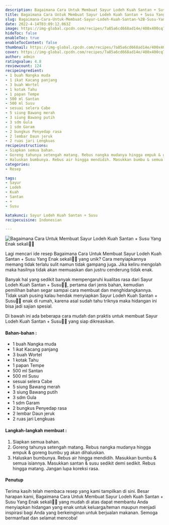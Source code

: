 ```yaml
---
description: Bagaimana Cara Untuk Membuat Sayur Lodeh Kuah Santan + Susu Yang Enak sekali"
title: Bagaimana Cara Untuk Membuat Sayur Lodeh Kuah Santan + Susu Yang Enak sekali
slug: Bagaimana-Cara-Untuk-Membuat-Sayur-Lodeh-Kuah-Santan-%2B-Susu-Yang-Enak-sekali
date: 2022-4-14T03:09:12.063Z
image: https://img-global.cpcdn.com/recipes/7a85a6cd668ad14e/400x400cq70/photo.jpg
hideToc: false
enableToc: true
enableTocContent: false
thumbnail: https://img-global.cpcdn.com/recipes/7a85a6cd668ad14e/400x400cq70/photo.jpg
cover: https://img-global.cpcdn.com/recipes/7a85a6cd668ad14e/400x400cq70/photo.jpg
author: admin
ratingvalue: 4.8
reviewcount: 124
recipeingredient:
- 1 buah Nangka muda
- 1 ikat Kacang panjang
- 3 buah Wortel
- 1 kotak Tahu
- 1 papan Tempe
- 500 ml Santan
- 500 ml Susu
- sesuai selera Cabe
- 5 siung Bawang merah
- 3 siung Bawang putih
- 3 sdm Gula
- 1 sdm Garam
- 2 bungkus Penyedap rasa
- 2 lembar Daun jeruk
- 2 ruas jari Lengkuas
recipeinstructions:
- Siapkan semua bahan.
- Goreng tahunya setengah matang. Rebus nangka mudanya hingga empuk & goreng bumbu yg akan dihaluskan.
- Haluskan bumbunya. Rebus air hingga mendidih. Masukkan bumbu & semua isiannya. Masukkan santan & susu sedikit demi sedikit. Rebus hingga matang. Jangan lupa koreksi rasa.
categories:
- Resep

tags:
- Sayur
- Lodeh
- Kuah
- Santan
- +
- Susu

katakunci: Sayur Lodeh Kuah Santan + Susu
recipecuisine: Indonesian

---
```


![Bagaimana Cara Untuk Membuat Sayur Lodeh Kuah Santan + Susu Yang Enak sekali👩‍🍳](https://img-global.cpcdn.com/recipes/7a85a6cd668ad14e/400x400cq70/photo.jpg)

Lagi mencari ide resep Bagaimana Cara Untuk Membuat Sayur Lodeh Kuah Santan + Susu Yang Enak sekali👩‍🍳 yang unik? Cara menyiapkannya memang tidak terlalu sulit namun tidak gampang juga. Jika keliru mengolah maka hasilnya tidak akan memuaskan dan justru cenderung tidak enak.

Banyak hal yang sedikit banyak mempengaruhi kualitas rasa dari Sayur Lodeh Kuah Santan + Susu👩‍🍳, pertama dari jenis bahan, kemudian pemilihan bahan segar sampai cara membuat dan menghidangkannya. Tidak usah pusing kalau hendak menyiapkan Sayur Lodeh Kuah Santan + Susu👩‍🍳 enak di rumah, karena asal sudah tahu triknya maka hidangan ini bisa jadi sajian spesial.

Di bawah ini ada beberapa cara mudah dan praktis untuk membuat Sayur Lodeh Kuah Santan + Susu👩‍🍳 yang siap dikreasikan.

<!--inarticleads1-->

#### Bahan-bahan :

- 1 buah Nangka muda
- 1 ikat Kacang panjang
- 3 buah Wortel
- 1 kotak Tahu
- 1 papan Tempe
- 500 ml Santan
- 500 ml Susu
- sesuai selera Cabe
- 5 siung Bawang merah
- 3 siung Bawang putih
- 3 sdm Gula
- 1 sdm Garam
- 2 bungkus Penyedap rasa
- 2 lembar Daun jeruk
- 2 ruas jari Lengkuas

<!--inarticleads2-->

#### Langkah-langkah membuat :

1. Siapkan semua bahan.
1. Goreng tahunya setengah matang. Rebus nangka mudanya hingga empuk & goreng bumbu yg akan dihaluskan.
1. Haluskan bumbunya. Rebus air hingga mendidih. Masukkan bumbu & semua isiannya. Masukkan santan & susu sedikit demi sedikit. Rebus hingga matang. Jangan lupa koreksi rasa.

#### Penutup

Terima kasih telah membaca resep yang kami tampilkan di sini. Besar harapan kami, Bagaimana Cara Untuk Membuat Sayur Lodeh Kuah Santan + Susu Yang Enak sekali👩‍🍳 yang mudah di atas dapat membantu Anda menyiapkan hidangan yang enak untuk keluarga/teman maupun menjadi inspirasi bagi Anda yang berkeinginan untuk berjualan makanan. Semoga bermanfaat dan selamat mencoba!